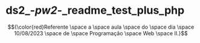 # ds2_-_pw2_-_readme_test_plus_php
$${\color{red}Referente \space a \space aula \space do \space dia \space 10/08/2023 \space de \space Programação \space Web \space II.}$$
